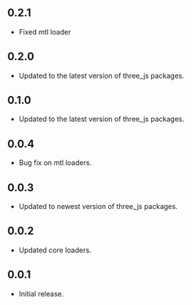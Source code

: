 ## 0.2.1

* Fixed mtl loader

## 0.2.0

* Updated to the latest version of three_js packages.

## 0.1.0

* Updated to the latest version of three_js packages.

## 0.0.4

* Bug fix on mtl loaders.

## 0.0.3

* Updated to newest version of three_js packages.

## 0.0.2

* Updated core loaders.

## 0.0.1

* Initial release.